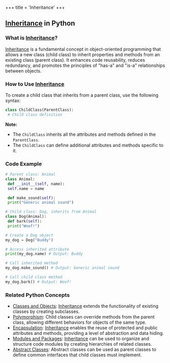 +++
 title = 'Inheritance'
+++
## [Inheritance](./../inheritance/) in Python

### What is [Inheritance](./../inheritance/)?
 [Inheritance](./../inheritance/) is a fundamental concept in object-oriented programming that allows a new class (child class) to inherit properties and methods from an existing class (parent class). It enhances code reusability, reduces redundancy, and promotes the principles of "has-a" and "is-a" relationships between objects.

### How to Use [Inheritance](./../inheritance/)
To create a child class that inherits from a parent class, use the following syntax:

```python
class ChildClass(ParentClass):
 # Child class definition
```

**Note:**
- The `ChildClass` inherits all the attributes and methods defined in the `ParentClass`.
- The `ChildClass` can define additional attributes and methods specific to it.

### Code Example
```python
# Parent class: Animal
class Animal:
 def __init__(self, name):
 self.name = name

 def make_sound(self):
 print("Generic animal sound")

# Child class: Dog, inherits from Animal
class Dog(Animal):
 def bark(self):
 print("Woof!")

# Create a Dog object
my_dog = Dog("Buddy")

# Access inherited attribute
print(my_dog.name) # Output: Buddy

# Call inherited method
my_dog.make_sound() # Output: Generic animal sound

# Call child class method
my_dog.bark() # Output: Woof!
```

### Related Python Concepts

- [Classes and Objects](./../classes-and-objects/): [Inheritance](./../inheritance/) extends the functionality of existing classes by creating subclasses.
- [Polymorphism](./../polymorphism/): Child classes can override methods from the parent class, allowing different behaviors for objects of the same type.
- [Encapsulation](./../encapsulation/): [Inheritance](./../inheritance/) enables the reuse of protected and public attributes and methods, providing a level of abstraction and data hiding.
- [Modules and Packages](./../modules-and-packages/): [Inheritance](./../inheritance/) can be used to organize and structure code modules by creating hierarchies of related classes.
- [Abstract Classes](./../abstract-classes/): Abstract classes can be used as parent classes to define common interfaces that child classes must implement.